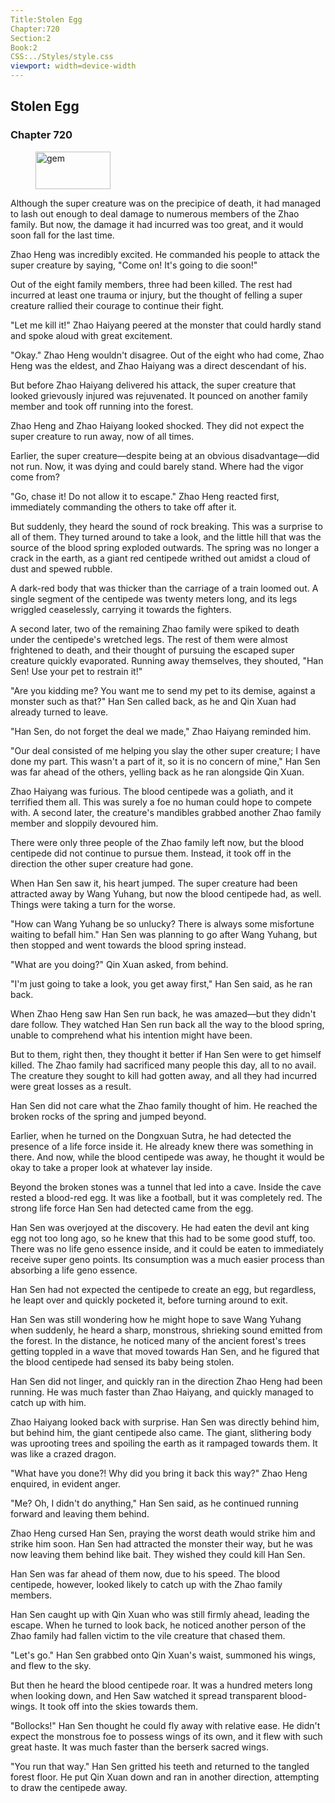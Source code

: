 ```yaml
---
Title:Stolen Egg 
Chapter:720 
Section:2 
Book:2 
CSS:../Styles/style.css 
viewport: width=device-width
---
```

  
## Stolen Egg
### Chapter 720
  
<figure>
	<img src="../Images/gem.gif" alt="gem" id="gem" width="120" height="60" />
</figure>
  

  
Although the super creature was on the precipice of death, it had managed to lash out enough to deal damage to numerous members of the Zhao family. But now, the damage it had incurred was too great, and it would soon fall for the last time.

Zhao Heng was incredibly excited. He commanded his people to attack the super creature by saying, "Come on! It's going to die soon!"

Out of the eight family members, three had been killed. The rest had incurred at least one trauma or injury, but the thought of felling a super creature rallied their courage to continue their fight.

"Let me kill it!" Zhao Haiyang peered at the monster that could hardly stand and spoke aloud with great excitement.

"Okay." Zhao Heng wouldn't disagree. Out of the eight who had come, Zhao Heng was the eldest, and Zhao Haiyang was a direct descendant of his.

But before Zhao Haiyang delivered his attack, the super creature that looked grievously injured was rejuvenated. It pounced on another family member and took off running into the forest.

Zhao Heng and Zhao Haiyang looked shocked. They did not expect the super creature to run away, now of all times.

Earlier, the super creature—despite being at an obvious disadvantage—did not run. Now, it was dying and could barely stand. Where had the vigor come from?

"Go, chase it! Do not allow it to escape." Zhao Heng reacted first, immediately commanding the others to take off after it.

But suddenly, they heard the sound of rock breaking. This was a surprise to all of them. They turned around to take a look, and the little hill that was the source of the blood spring exploded outwards. The spring was no longer a crack in the earth, as a giant red centipede writhed out amidst a cloud of dust and spewed rubble.

A dark-red body that was thicker than the carriage of a train loomed out. A single segment of the centipede was twenty meters long, and its legs wriggled ceaselessly, carrying it towards the fighters.

A second later, two of the remaining Zhao family were spiked to death under the centipede's wretched legs. The rest of them were almost frightened to death, and their thought of pursuing the escaped super creature quickly evaporated. Running away themselves, they shouted, "Han Sen! Use your pet to restrain it!"

"Are you kidding me? You want me to send my pet to its demise, against a monster such as that?" Han Sen called back, as he and Qin Xuan had already turned to leave.

"Han Sen, do not forget the deal we made," Zhao Haiyang reminded him.

"Our deal consisted of me helping you slay the other super creature; I have done my part. This wasn't a part of it, so it is no concern of mine," Han Sen was far ahead of the others, yelling back as he ran alongside Qin Xuan.

Zhao Haiyang was furious. The blood centipede was a goliath, and it terrified them all. This was surely a foe no human could hope to compete with. A second later, the creature's mandibles grabbed another Zhao family member and sloppily devoured him.

There were only three people of the Zhao family left now, but the blood centipede did not continue to pursue them. Instead, it took off in the direction the other super creature had gone.

When Han Sen saw it, his heart jumped. The super creature had been attracted away by Wang Yuhang, but now the blood centipede had, as well. Things were taking a turn for the worse.

"How can Wang Yuhang be so unlucky? There is always some misfortune waiting to befall him." Han Sen was planning to go after Wang Yuhang, but then stopped and went towards the blood spring instead.

"What are you doing?" Qin Xuan asked, from behind.

"I'm just going to take a look, you get away first," Han Sen said, as he ran back.

When Zhao Heng saw Han Sen run back, he was amazed—but they didn't dare follow. They watched Han Sen run back all the way to the blood spring, unable to comprehend what his intention might have been.

But to them, right then, they thought it better if Han Sen were to get himself killed. The Zhao family had sacrificed many people this day, all to no avail. The creature they sought to kill had gotten away, and all they had incurred were great losses as a result.

Han Sen did not care what the Zhao family thought of him. He reached the broken rocks of the spring and jumped beyond.

Earlier, when he turned on the Dongxuan Sutra, he had detected the presence of a life force inside it. He already knew there was something in there. And now, while the blood centipede was away, he thought it would be okay to take a proper look at whatever lay inside.

Beyond the broken stones was a tunnel that led into a cave. Inside the cave rested a blood-red egg. It was like a football, but it was completely red. The strong life force Han Sen had detected came from the egg.

Han Sen was overjoyed at the discovery. He had eaten the devil ant king egg not too long ago, so he knew that this had to be some good stuff, too. There was no life geno essence inside, and it could be eaten to immediately receive super geno points. Its consumption was a much easier process than absorbing a life geno essence.

Han Sen had not expected the centipede to create an egg, but regardless, he leapt over and quickly pocketed it, before turning around to exit.

Han Sen was still wondering how he might hope to save Wang Yuhang when suddenly, he heard a sharp, monstrous, shrieking sound emitted from the forest. In the distance, he noticed many of the ancient forest's trees getting toppled in a wave that moved towards Han Sen, and he figured that the blood centipede had sensed its baby being stolen.

Han Sen did not linger, and quickly ran in the direction Zhao Heng had been running. He was much faster than Zhao Haiyang, and quickly managed to catch up with him.

Zhao Haiyang looked back with surprise. Han Sen was directly behind him, but behind him, the giant centipede also came. The giant, slithering body was uprooting trees and spoiling the earth as it rampaged towards them. It was like a crazed dragon.

"What have you done?! Why did you bring it back this way?" Zhao Heng enquired, in evident anger.

"Me? Oh, I didn't do anything," Han Sen said, as he continued running forward and leaving them behind.

Zhao Heng cursed Han Sen, praying the worst death would strike him and strike him soon. Han Sen had attracted the monster their way, but he was now leaving them behind like bait. They wished they could kill Han Sen.

Han Sen was far ahead of them now, due to his speed. The blood centipede, however, looked likely to catch up with the Zhao family members.

Han Sen caught up with Qin Xuan who was still firmly ahead, leading the escape. When he turned to look back, he noticed another person of the Zhao family had fallen victim to the vile creature that chased them.

"Let's go." Han Sen grabbed onto Qin Xuan's waist, summoned his wings, and flew to the sky.

But then he heard the blood centipede roar. It was a hundred meters long when looking down, and Hen Saw watched it spread transparent blood-wings. It took off into the skies towards them.

"Bollocks!" Han Sen thought he could fly away with relative ease. He didn't expect the monstrous foe to possess wings of its own, and it flew with such great haste. It was much faster than the berserk sacred wings.

"You run that way." Han Sen gritted his teeth and returned to the tangled forest floor. He put Qin Xuan down and ran in another direction, attempting to draw the centipede away.